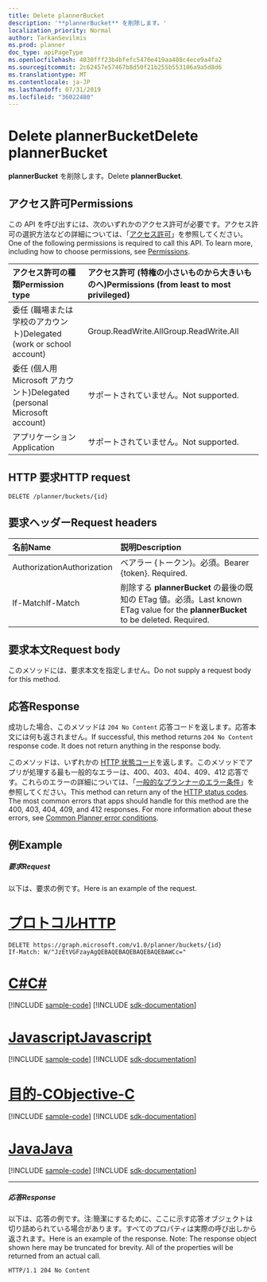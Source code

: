 ```yaml
---
title: Delete plannerBucket
description: '**plannerBucket** を削除します。'
localization_priority: Normal
author: TarkanSevilmis
ms.prod: planner
doc_type: apiPageType
ms.openlocfilehash: 4030fff23b4bfefc5470e419aa408c4ece9a4fa2
ms.sourcegitcommit: 2c62457e57467b8d50f21b255b553106a9a5d8d6
ms.translationtype: MT
ms.contentlocale: ja-JP
ms.lasthandoff: 07/31/2019
ms.locfileid: "36022480"
---
```

# <a name="delete-plannerbucket"></a><span data-ttu-id="e9ab6-103">Delete plannerBucket</span><span class="sxs-lookup"><span data-stu-id="e9ab6-103">Delete plannerBucket</span></span>

<span data-ttu-id="e9ab6-104">**plannerBucket** を削除します。</span><span class="sxs-lookup"><span data-stu-id="e9ab6-104">Delete **plannerBucket**.</span></span>
## <a name="permissions"></a><span data-ttu-id="e9ab6-105">アクセス許可</span><span class="sxs-lookup"><span data-stu-id="e9ab6-105">Permissions</span></span>
<span data-ttu-id="e9ab6-p101">この API を呼び出すには、次のいずれかのアクセス許可が必要です。アクセス許可の選択方法などの詳細については、「[アクセス許可](/graph/permissions-reference)」を参照してください。</span><span class="sxs-lookup"><span data-stu-id="e9ab6-p101">One of the following permissions is required to call this API. To learn more, including how to choose permissions, see [Permissions](/graph/permissions-reference).</span></span>

|<span data-ttu-id="e9ab6-108">アクセス許可の種類</span><span class="sxs-lookup"><span data-stu-id="e9ab6-108">Permission type</span></span>      | <span data-ttu-id="e9ab6-109">アクセス許可 (特権の小さいものから大きいものへ)</span><span class="sxs-lookup"><span data-stu-id="e9ab6-109">Permissions (from least to most privileged)</span></span>              |
|:--------------------|:---------------------------------------------------------|
|<span data-ttu-id="e9ab6-110">委任 (職場または学校のアカウント)</span><span class="sxs-lookup"><span data-stu-id="e9ab6-110">Delegated (work or school account)</span></span> | <span data-ttu-id="e9ab6-111">Group.ReadWrite.All</span><span class="sxs-lookup"><span data-stu-id="e9ab6-111">Group.ReadWrite.All</span></span>    |
|<span data-ttu-id="e9ab6-112">委任 (個人用 Microsoft アカウント)</span><span class="sxs-lookup"><span data-stu-id="e9ab6-112">Delegated (personal Microsoft account)</span></span> | <span data-ttu-id="e9ab6-113">サポートされていません。</span><span class="sxs-lookup"><span data-stu-id="e9ab6-113">Not supported.</span></span>    |
|<span data-ttu-id="e9ab6-114">アプリケーション</span><span class="sxs-lookup"><span data-stu-id="e9ab6-114">Application</span></span> | <span data-ttu-id="e9ab6-115">サポートされていません。</span><span class="sxs-lookup"><span data-stu-id="e9ab6-115">Not supported.</span></span> |

## <a name="http-request"></a><span data-ttu-id="e9ab6-116">HTTP 要求</span><span class="sxs-lookup"><span data-stu-id="e9ab6-116">HTTP request</span></span>
<!-- { "blockType": "ignored" } -->
```http
DELETE /planner/buckets/{id}
```
## <a name="request-headers"></a><span data-ttu-id="e9ab6-117">要求ヘッダー</span><span class="sxs-lookup"><span data-stu-id="e9ab6-117">Request headers</span></span>
| <span data-ttu-id="e9ab6-118">名前</span><span class="sxs-lookup"><span data-stu-id="e9ab6-118">Name</span></span>       | <span data-ttu-id="e9ab6-119">説明</span><span class="sxs-lookup"><span data-stu-id="e9ab6-119">Description</span></span>|
|:---------------|:----------|
| <span data-ttu-id="e9ab6-120">Authorization</span><span class="sxs-lookup"><span data-stu-id="e9ab6-120">Authorization</span></span>  | <span data-ttu-id="e9ab6-p102">ベアラー {トークン}。必須。</span><span class="sxs-lookup"><span data-stu-id="e9ab6-p102">Bearer {token}. Required.</span></span> |
| <span data-ttu-id="e9ab6-123">If-Match</span><span class="sxs-lookup"><span data-stu-id="e9ab6-123">If-Match</span></span>  | <span data-ttu-id="e9ab6-p103">削除する **plannerBucket** の最後の既知の ETag 値。必須。</span><span class="sxs-lookup"><span data-stu-id="e9ab6-p103">Last known ETag value for the **plannerBucket** to be deleted. Required.</span></span>|

## <a name="request-body"></a><span data-ttu-id="e9ab6-126">要求本文</span><span class="sxs-lookup"><span data-stu-id="e9ab6-126">Request body</span></span>
<span data-ttu-id="e9ab6-127">このメソッドには、要求本文を指定しません。</span><span class="sxs-lookup"><span data-stu-id="e9ab6-127">Do not supply a request body for this method.</span></span>

## <a name="response"></a><span data-ttu-id="e9ab6-128">応答</span><span class="sxs-lookup"><span data-stu-id="e9ab6-128">Response</span></span>

<span data-ttu-id="e9ab6-p104">成功した場合、このメソッドは `204 No Content` 応答コードを返します。応答本文には何も返されません。</span><span class="sxs-lookup"><span data-stu-id="e9ab6-p104">If successful, this method returns `204 No Content` response code. It does not return anything in the response body.</span></span>

<span data-ttu-id="e9ab6-p105">このメソッドは、いずれかの [HTTP 状態コード](/graph/errors)を返します。このメソッドでアプリが処理する最も一般的なエラーは、400、403、404、409、412 応答です。これらのエラーの詳細については、「[一般的なプランナーのエラー条件](../resources/planner-overview.md#common-planner-error-conditions)」を参照してください。</span><span class="sxs-lookup"><span data-stu-id="e9ab6-p105">This method can return any of the [HTTP status codes](/graph/errors). The most common errors that apps should handle for this method are the 400, 403, 404, 409, and 412 responses. For more information about these errors, see [Common Planner error conditions](../resources/planner-overview.md#common-planner-error-conditions).</span></span>

## <a name="example"></a><span data-ttu-id="e9ab6-134">例</span><span class="sxs-lookup"><span data-stu-id="e9ab6-134">Example</span></span>
##### <a name="request"></a><span data-ttu-id="e9ab6-135">要求</span><span class="sxs-lookup"><span data-stu-id="e9ab6-135">Request</span></span>
<span data-ttu-id="e9ab6-136">以下は、要求の例です。</span><span class="sxs-lookup"><span data-stu-id="e9ab6-136">Here is an example of the request.</span></span>

# <a name="httptabhttp"></a>[<span data-ttu-id="e9ab6-137">プロトコル</span><span class="sxs-lookup"><span data-stu-id="e9ab6-137">HTTP</span></span>](#tab/http)
<!-- {
  "blockType": "request",
  "name": "delete_plannerbucket"
}-->
```http
DELETE https://graph.microsoft.com/v1.0/planner/buckets/{id}
If-Match: W/"JzEtVGFzayAgQEBAQEBAQEBAQEBAQEBAWCc="
```
# <a name="ctabcsharp"></a>[<span data-ttu-id="e9ab6-138">C#</span><span class="sxs-lookup"><span data-stu-id="e9ab6-138">C#</span></span>](#tab/csharp)
[!INCLUDE [sample-code](../includes/snippets/csharp/delete-plannerbucket-csharp-snippets.md)]
[!INCLUDE [sdk-documentation](../includes/snippets/snippets-sdk-documentation-link.md)]

# <a name="javascripttabjavascript"></a>[<span data-ttu-id="e9ab6-139">Javascript</span><span class="sxs-lookup"><span data-stu-id="e9ab6-139">Javascript</span></span>](#tab/javascript)
[!INCLUDE [sample-code](../includes/snippets/javascript/delete-plannerbucket-javascript-snippets.md)]
[!INCLUDE [sdk-documentation](../includes/snippets/snippets-sdk-documentation-link.md)]

# <a name="objective-ctabobjc"></a>[<span data-ttu-id="e9ab6-140">目的-C</span><span class="sxs-lookup"><span data-stu-id="e9ab6-140">Objective-C</span></span>](#tab/objc)
[!INCLUDE [sample-code](../includes/snippets/objc/delete-plannerbucket-objc-snippets.md)]
[!INCLUDE [sdk-documentation](../includes/snippets/snippets-sdk-documentation-link.md)]

# <a name="javatabjava"></a>[<span data-ttu-id="e9ab6-141">Java</span><span class="sxs-lookup"><span data-stu-id="e9ab6-141">Java</span></span>](#tab/java)
[!INCLUDE [sample-code](../includes/snippets/java/delete-plannerbucket-java-snippets.md)]
[!INCLUDE [sdk-documentation](../includes/snippets/snippets-sdk-documentation-link.md)]

---

##### <a name="response"></a><span data-ttu-id="e9ab6-142">応答</span><span class="sxs-lookup"><span data-stu-id="e9ab6-142">Response</span></span>
<span data-ttu-id="e9ab6-p106">以下は、応答の例です。注:簡潔にするために、ここに示す応答オブジェクトは切り詰められている場合があります。すべてのプロパティは実際の呼び出しから返されます。</span><span class="sxs-lookup"><span data-stu-id="e9ab6-p106">Here is an example of the response. Note: The response object shown here may be truncated for brevity. All of the properties will be returned from an actual call.</span></span>
<!-- {
  "blockType": "response",
  "truncated": true
} -->
```http
HTTP/1.1 204 No Content
```

<!-- uuid: 8fcb5dbc-d5aa-4681-8e31-b001d5168d79
2015-10-25 14:57:30 UTC -->
<!-- {
  "type": "#page.annotation",
  "description": "Delete plannerBucket",
  "keywords": "",
  "section": "documentation",
  "tocPath": "",
  "suppressions": [
  ]
}-->
